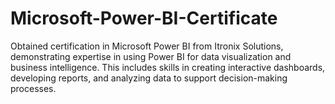 # Microsoft-Power-BI-Certificate
Obtained certification in Microsoft Power BI from Itronix Solutions, demonstrating expertise in using Power BI for data visualization and business intelligence. 
This includes skills in creating interactive dashboards, developing reports, and analyzing data to support decision-making processes.

